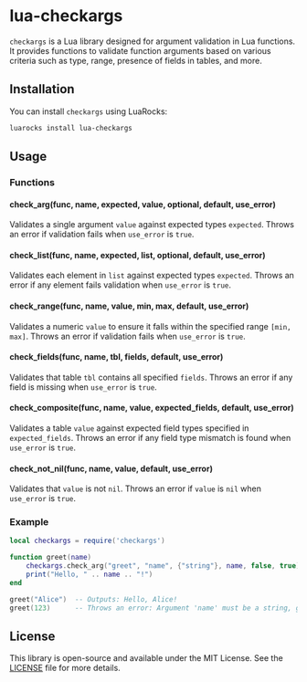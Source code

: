 # lua-checkargs

`checkargs` is a Lua library designed for argument validation in Lua functions. It provides functions to validate function arguments based on various criteria such as type, range, presence of fields in tables, and more.

## Installation

You can install `checkargs` using LuaRocks:

```bash
luarocks install lua-checkargs
```

## Usage

### Functions

#### check_arg(func, name, expected, value, optional, default, use_error)
Validates a single argument `value` against expected types `expected`. Throws an error if validation fails when `use_error` is `true`.

#### check_list(func, name, expected, list, optional, default, use_error)
Validates each element in `list` against expected types `expected`. Throws an error if any element fails validation when `use_error` is `true`.

#### check_range(func, name, value, min, max, default, use_error)
Validates a numeric `value` to ensure it falls within the specified range `[min, max]`. Throws an error if validation fails when `use_error` is `true`.

#### check_fields(func, name, tbl, fields, default, use_error)
Validates that table `tbl` contains all specified `fields`. Throws an error if any field is missing when `use_error` is `true`.

#### check_composite(func, name, value, expected_fields, default, use_error)
Validates a table `value` against expected field types specified in `expected_fields`. Throws an error if any field type mismatch is found when `use_error` is `true`.

#### check_not_nil(func, name, value, default, use_error)
Validates that `value` is not `nil`. Throws an error if `value` is `nil` when `use_error` is `true`.

### Example

```lua
local checkargs = require('checkargs')

function greet(name)
    checkargs.check_arg("greet", "name", {"string"}, name, false, true)
    print("Hello, " .. name .. "!")
end

greet("Alice")  -- Outputs: Hello, Alice!
greet(123)      -- Throws an error: Argument 'name' must be a string, got: number

```

## License

This library is open-source and available under the MIT License. See the [LICENSE](LICENSE) file for more details.
